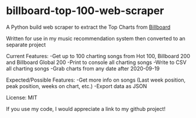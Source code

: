 # billboard-top-100-web-scraper

A Python build web scraper to extract the Top Charts from [Billboard](https://www.billboard.com/charts/)

Written for use in my music recommendation system then converted to an separate project

Current Features:
-Get up to 100 charting songs from Hot 100, Billboard 200 and Billboard Global 200
-Print to console all charting songs
-Write to CSV all charting songs
-Grab charts from any date after 2020-09-19

Expected/Possible Features:
-Get more info on songs (Last week position, peak position, weeks on chart, etc.)
-Export data as JSON

License: MIT

If you use my code, I would appreciate a link to my github project!